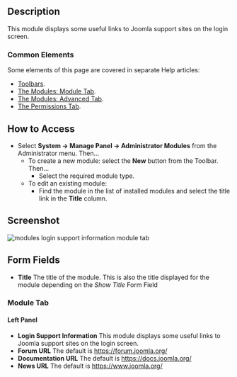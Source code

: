 <!-- Filename: Help4.x:Admin_Modules:_Login_Support_Information / Display title: Modules: Login Support Information -->

## Description

This module displays some useful links to Joomla support sites on the
login screen.

### Common Elements

Some elements of this page are covered in separate Help articles:

* [Toolbars](jdocmanual?article=help/common-elements/toolbars).
* [The Modules: Module Tab](jdocmanual?article=help/modules/modules-module-tab).
* [The Modules: Advanced Tab](jdocmanual?article=help/modules/modules-advanced-tab).
* [The Permissions Tab](jdocmanual?article=help/common-elements/edit-permissions).

## How to Access

- Select **System → Manage Panel → Administrator Modules** from
  the Administrator menu. Then...
  - To create a new module: select the **New** button from the Toolbar.
    Then...
    - Select the required module type.
  - To edit an existing module:
    - Find the module in the list of installed modules and select the
      title link in the **Title** column.

## Screenshot

![modules login support information module tab](../../../en/images/modules-admin/modules-login-support-information-module-tab.png)

## Form Fields

- **Title** The title of the module. This is also the title displayed
  for the module depending on the *Show Title* Form Field

### Module Tab

#### Left Panel

- **Login Support Information** This module displays some useful links
  to Joomla support sites on the login screen.
- **Forum URL** The default is https://forum.joomla.org/
- **Documentation URL** The default is https://docs.joomla.org/
- **News URL** The default is https://www.joomla.org/
